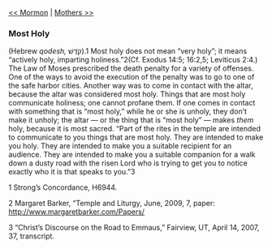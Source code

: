 [<< Mormon](Mormon)  |  [Mothers >>](Mothers)

### Most Holy
(Hebrew *qodesh,* קֹדֶשׁ).1 Most holy does not mean “very holy”; it means “actively holy, imparting holiness.”2(Cf. Exodus 14:5; 16:2,5; Leviticus 2:4.) The Law of Moses prescribed the death penalty for a variety of offenses. One of the ways to avoid the execution of the penalty was to go to one of the safe harbor cities. Another way was to come in contact with the altar, because the altar was considered most holy. Things that are most holy communicate holiness; one cannot profane them. If one comes in contact with something that is “most holy,” while he or she is unholy, they don’t make it unholy; the altar — or the thing that is “most holy” — makes *them* holy, because it is most sacred. “Part of the rites in the temple are intended to communicate to you things that are most holy. They are intended to make you holy. They are intended to make you a suitable recipient for an audience. They are intended to make you a suitable companion for a walk down a dusty road with the risen Lord who is trying to get you to notice exactly who it is that speaks to you.”3



1 Strong’s Concordance, H6944.


2 Margaret Barker, “Temple and Liturgy, June, 2009, 7, paper: http://www.margaretbarker.com/Papers/


3 “Christ’s Discourse on the Road to Emmaus,” Fairview, UT, April 14, 2007, 37, transcript.